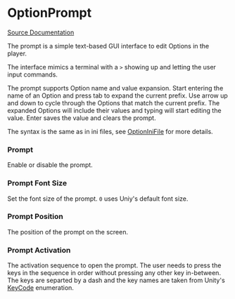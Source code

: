# OptionPrompt

[Source Documentation](xref:sttz.Trimmer.Options.OptionPrompt)

The prompt is a simple text-based GUI interface to edit Options in the player.

The interface mimics a terminal with a `>` showing up and letting the user input commands.

The prompt supports Option name and value expansion. Start entering the name of an Option and press tab to expand the current prefix. Use arrow up and down to cycle through the Options that match the current prefix. The expanded Options will include their values and typing will start editing the value. Enter saves the value and clears the prompt.

The syntax is the same as in ini files, see [OptionIniFile](ini_file.md) for more details.

### Prompt

Enable or disable the prompt.

### Prompt Font Size

Set the font size of the prompt. `0` uses Uniy's default font size.

### Prompt Position

The position of the prompt on the screen.

### Prompt Activation

The activation sequence to open the prompt. The user needs to press the keys in the sequence in order without pressing any other key in-between. The keys are separted by a dash and the key names are taken from Unity's [KeyCode](https://docs.unity3d.com/ScriptReference/KeyCode.html) enumeration.
